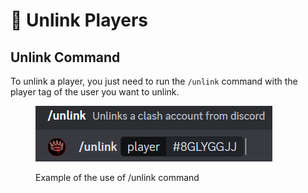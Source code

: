 # 👋 Unlink Players

## Unlink Command

To unlink a player, you just need to run the `/unlink` command with the player tag of the user you want to unlink.

<figure><img src="../.gitbook/assets/image (1) (1) (1).png" alt=""><figcaption><p>Example of the use of /unlink command</p></figcaption></figure>


